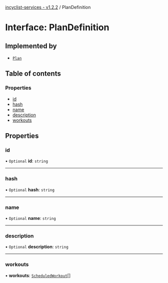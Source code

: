 [incyclist-services - v1.2.2](../README.md) / PlanDefinition

# Interface: PlanDefinition

## Implemented by

- [`Plan`](../classes/Plan.md)

## Table of contents

### Properties

- [id](PlanDefinition.md#id)
- [hash](PlanDefinition.md#hash)
- [name](PlanDefinition.md#name)
- [description](PlanDefinition.md#description)
- [workouts](PlanDefinition.md#workouts)

## Properties

### id

• `Optional` **id**: `string`

___

### hash

• `Optional` **hash**: `string`

___

### name

• `Optional` **name**: `string`

___

### description

• `Optional` **description**: `string`

___

### workouts

• **workouts**: [`ScheduledWorkout`](ScheduledWorkout.md)[]
